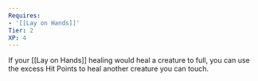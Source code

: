 ```yaml
---
Requires:
- '[[Lay on Hands]]'
Tier: 2
XP: 4
---
```


If your [[Lay on Hands]] healing would heal a creature to full, you can use the excess Hit Points to heal another creature you can touch.